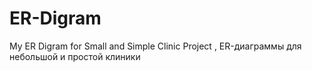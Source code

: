 # ER-Digram
My ER Digram for Small and Simple Clinic Project , ER-диаграммы для небольшой и простой клиники
